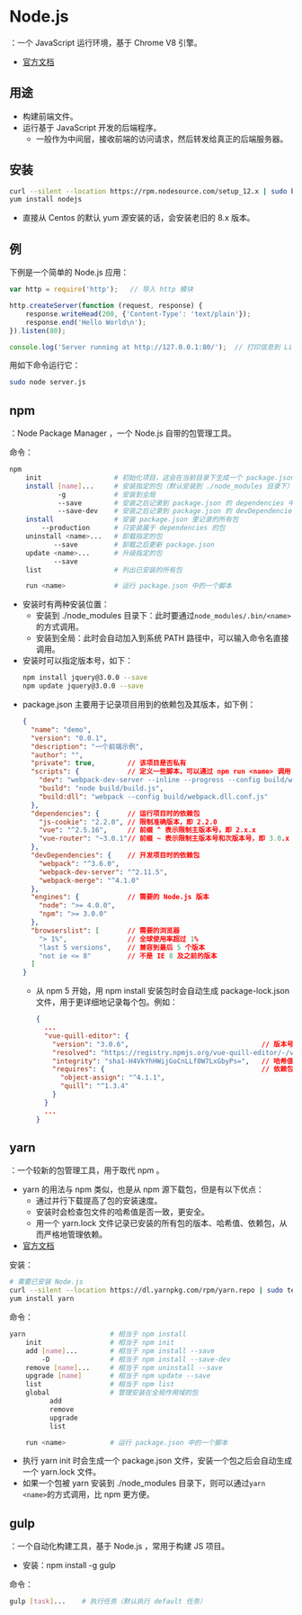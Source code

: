 # Node.js

：一个 JavaScript 运行环境，基于 Chrome V8 引擎。
- [官方文档](https://nodejs.org/en/docs/guides/)

## 用途
- 构建前端文件。
- 运行基于 JavaScript 开发的后端程序。
  - 一般作为中间层，接收前端的访问请求，然后转发给真正的后端服务器。

## 安装

```sh
curl --silent --location https://rpm.nodesource.com/setup_12.x | sudo bash -
yum install nodejs
```
- 直接从 Centos 的默认 yum 源安装的话，会安装老旧的 8.x 版本。

## 例

下例是一个简单的 Node.js 应用：
```js
var http = require('http');   // 导入 http 模块

http.createServer(function (request, response) {
    response.writeHead(200, {'Content-Type': 'text/plain'});
    response.end('Hello World\n');
}).listen(80);

console.log('Server running at http://127.0.0.1:80/');  // 打印信息到 Linux 终端
```

用如下命令运行它：
```sh
sudo node server.js
```

## npm

：Node Package Manager ，一个 Node.js 自带的包管理工具。

命令：
```sh
npm
    init                  # 初始化项目，这会在当前目录下生成一个 package.json
    install [name]...     # 安装指定的包（默认安装到 ./node_modules 目录下）
            -g            # 安装到全局
            --save        # 安装之后记录到 package.json 的 dependencies 中
            --save-dev    # 安装之后记录到 package.json 的 devDependencies 中
    install               # 安装 package.json 里记录的所有包
        --production      # 只安装属于 dependencies 的包
    uninstall <name>...   # 卸载指定的包
           --save         # 卸载之后更新 package.json
    update <name>...      # 升级指定的包
           --save
    list                  # 列出已安装的所有包

    run <name>            # 运行 package.json 中的一个脚本
```
- 安装时有两种安装位置：
  - 安装到 ./node_modules 目录下：此时要通过`node_modules/.bin/<name>`的方式调用。
  - 安装到全局：此时会自动加入到系统 PATH 路径中，可以输入命令名直接调用。
- 安装时可以指定版本号，如下：
    ```sh
    npm install jquery@3.0.0 --save
    npm update jquery@3.0.0 --save
    ```
- package.json 主要用于记录项目用到的依赖包及其版本，如下例：
    ```json
    {
      "name": "demo",
      "version": "0.0.1",
      "description": "一个前端示例",
      "author": "",
      "private": true,        // 该项目是否私有
      "scripts": {            // 定义一些脚本，可以通过 npm run <name> 调用
        "dev": "webpack-dev-server --inline --progress --config build/webpack.dev.conf.js --host 0.0.0.0",
        "build": "node build/build.js",
        "build:dll": "webpack --config build/webpack.dll.conf.js"
      },
      "dependencies": {       // 运行项目时的依赖包
        "js-cookie": "2.2.0", // 限制准确版本，即 2.2.0
        "vue": "^2.5.16",     // 前缀 ^ 表示限制主版本号，即 2.x.x
        "vue-router": "~3.0.1"// 前缀 ~ 表示限制主版本号和次版本号，即 3.0.x
      },
      "devDependencies": {    // 开发项目时的依赖包
        "webpack": "^3.6.0",
        "webpack-dev-server": "^2.11.5",
        "webpack-merge": "^4.1.0"
      },
      "engines": {            // 需要的 Node.js 版本
        "node": ">= 4.0.0",
        "npm": ">= 3.0.0"
      },
      "browserslist": [       // 需要的浏览器
        "> 1%",               // 全球使用率超过 1%
        "last 5 versions",    // 兼容到最后 5 个版本
        "not ie <= 8"         // 不是 IE 8 及之前的版本
      ]
    }
    ```
  - 从 npm 5 开始，用 npm install 安装包时会自动生成 package-lock.json 文件，用于更详细地记录每个包。例如：
    ```json
    {
      ...
      "vue-quill-editor": {
        "version": "3.0.6",                                 // 版本号
        "resolved": "https://registry.npmjs.org/vue-quill-editor/-/vue-quill-editor-3.0.6.tgz",   // 下载地址
        "integrity": "sha1-H4VkYhHWijGoCnLLf0W7LxGbyPs=",   // 哈希值
        "requires": {                                       // 依赖包
          "object-assign": "^4.1.1",
          "quill": "^1.3.4"
        }
      }
      ...
    }
    ```

## yarn

：一个较新的包管理工具，用于取代 npm 。
- yarn 的用法与 npm 类似，也是从 npm 源下载包，但是有以下优点：
  - 通过并行下载提高了包的安装速度。
  - 安装时会检查包文件的哈希值是否一致，更安全。
  - 用一个 yarn.lock 文件记录已安装的所有包的版本、哈希值、依赖包，从而严格地管理依赖。
- [官方文档](https://yarnpkg.com/en/docs)

安装：
```sh
# 需要已安装 Node.js
curl --silent --location https://dl.yarnpkg.com/rpm/yarn.repo | sudo tee /etc/yum.repos.d/yarn.repo
yum install yarn
```

命令：
```sh
yarn                     # 相当于 npm install
    init                 # 相当于 npm init
    add [name]...        # 相当于 npm install --save
        -D               # 相当于 npm install --save-dev
    remove [name]...     # 相当于 npm uninstall --save
    upgrade [name]       # 相当于 npm update --save
    list                 # 相当于 npm list
    global               # 管理安装在全局作用域的包
          add
          remove
          upgrade
          list

    run <name>           # 运行 package.json 中的一个脚本
```
- 执行 yarn init 时会生成一个 package.json 文件，安装一个包之后会自动生成一个 yarn.lock 文件。
- 如果一个包被 yarn 安装到 ./node_modules 目录下，则可以通过`yarn <name>`的方式调用，比 npm 更方便。

## gulp

：一个自动化构建工具，基于 Node.js ，常用于构建 JS 项目。
- 安装：npm install -g gulp

命令：
```sh
gulp [task]...    # 执行任务（默认执行 default 任务）
```
